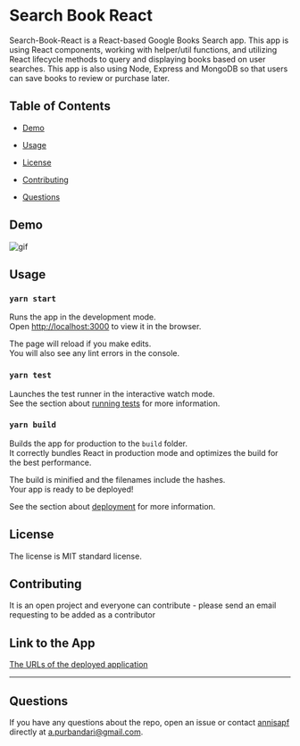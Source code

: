 
# Search Book React

Search-Book-React is a React-based Google Books Search app. This app is using React components, working with helper/util functions, and utilizing React lifecycle methods to query and displaying books based on user searches. This app is also using Node, Express and MongoDB so that users can save books to review or purchase later.

## Table of Contents 

* [Demo](#demo)

* [Usage](#usage)
    
* [License](#license)
    
* [Contributing](#contributing)
    
* [Questions](#questions)


## Demo

![gif](https://user-images.githubusercontent.com/7066137/105939061-88299500-60ac-11eb-8c13-e3569660679e.gif)


## Usage
    
### `yarn start`

Runs the app in the development mode.\
Open [http://localhost:3000](http://localhost:3000) to view it in the browser.

The page will reload if you make edits.\
You will also see any lint errors in the console.

### `yarn test`

Launches the test runner in the interactive watch mode.\
See the section about [running tests](https://facebook.github.io/create-react-app/docs/running-tests) for more information.

### `yarn build`

Builds the app for production to the `build` folder.\
It correctly bundles React in production mode and optimizes the build for the best performance.

The build is minified and the filenames include the hashes.\
Your app is ready to be deployed!

See the section about [deployment](https://facebook.github.io/create-react-app/docs/deployment) for more information.

  
## License
The license is MIT standard license.
        
## Contributing
    
It is an open project and everyone can contribute - please send an email requesting to be added as a contributor

## Link to the App
<a href="https://google-search-books-annisa.herokuapp.com/">The URLs of the deployed application</a><hr>

     
## Questions
    
If you have any questions about the repo, open an issue or contact [annisapf](https://github.com/annisapf/) directly at a.purbandari@gmail.com.






